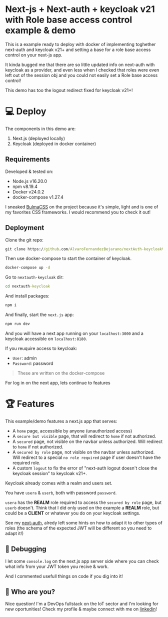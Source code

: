 # Next-js + Next-auth + keycloak v21 with Role base access control example & demo


This is a example ready to deploy with docker of implementing toghether next-auth and keycloak v21+ and setting a base for a role base access control on your next-js app.


It kinda bugged me that there are so little updated info on next-auth with keycloak as a provider, and even less when I checked that roles were even left out of the session obj and you could not easily set a Role base access control! 

This demo has too the logout redirect fixed for keycloak v21+!

# &#x1F4BB; Deploy

The components in this demo are:
1. Next.js (deployed locally)
2. Keycloak (deployed in docker container)

## Requirements

Developed & tested on:

- Node.js v16.20.0
- npm v8.19.4
- Docker v24.0.2
- docker-compose v1.27.4

I sneaked [BulmaCSS](https://bulma.io/) on the project because it's simple, light and is one of my favorites CSS frameworks. I would recommend you to check it out!



## Deployment

Clone the git repo:

```cmd
git clone https://github.com/AlvaroFernandezBejarano/nextAuth-keycloakV21.git
```

Then use docker-compose to start the container of keycloak.
```cmd
docker-compose up -d
```

Go to `nextauth-keycloak` dir:
```cmd
cd nextauth-keycloak
```

And install packages:
```cmd
npm i
```

And finally, start the `next.js` app:
```cmd
npm run dev
```


And you will have a next app running on your `localhost:3000` and a keycloak accessible on `localhost:8180`.

If you reuquire access to keycloak:
- `User`: admin
- `Password`: password
> These are written on the docker-compose

For log in on the next app, lets continue to features



# &#x1F3C6; Features

This example/demo features a next.js app that serves:

- A `home` page, accessible by anyone (unauthorized access)
- A `secure but visible` page, that will redirect to `home` if not authorized.
- A `secured` page, not visible on the navbar unless authorized. Will redirect to `home` if not authorized.
- A `secured by role` page, not visible on the navbar unless authorized. Will redirect to a special `no role required` page if user doesn't have the required role.
- A custom `logout` to fix the error of "next-auth logout doesn't close the keycloak session" to keycloak v21+.

Keycloak already comes with a realm and users set.

You have `usera` & `userb`, both with password `password`.

`usera` has the **REALM** role required to access the `secured by role` page, but `userb` doesn't. Think that I did only used on the example a **REALM** role, but could be a **CLIENT** or whatever you do on your keycloak settings.

See my [next-auth](nextauth-keycloak/pages/api/auth/[...nextauth].ts), alredy left some hints on how to adapt it to other types of roles (the schema of the expected JWT will be different so you need to adapt it!)




## &#x1F41B; Debugging

I let some `console.log` on the next.js app server side where you can check what info from your JWT token you recive & work.

And I commented usefull things on code if you dig into it!




## &#x1F914; Who are you?

Nice question! I'm a DevOps fullstack on the IoT sector and I'm looking for new oportunities!
Check my profile & maybe connect with me on [linkedin](www.linkedin.com/in/álvaro-fernández-bejarano-0ba827182)!

